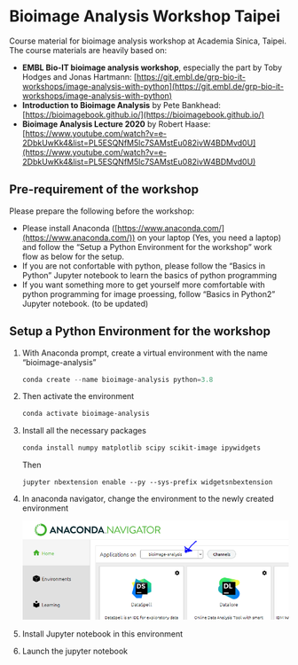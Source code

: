 # Bioimage Analysis Workshop Taipei

Course material for bioimage analysis workshop at Academia Sinica, Taipei. The course materials are heavily based on:

- **EMBL Bio-IT bioimage analysis workshop**, especially the part by Toby Hodges and Jonas Hartmann: [https://git.embl.de/grp-bio-it-workshops/image-analysis-with-python](https://git.embl.de/grp-bio-it-workshops/image-analysis-with-python)
- **Introduction to Bioimage Analysis** by Pete Bankhead: [https://bioimagebook.github.io/](https://bioimagebook.github.io/)
- **Bioimage Analysis Lecture 2020** by Robert Haase: [https://www.youtube.com/watch?v=e-2DbkUwKk4&list=PL5ESQNfM5lc7SAMstEu082ivW4BDMvd0U](https://www.youtube.com/watch?v=e-2DbkUwKk4&list=PL5ESQNfM5lc7SAMstEu082ivW4BDMvd0U)

## Pre-requirement of the workshop

Please prepare the following before the workshop:

- Please install Anaconda ([https://www.anaconda.com/](https://www.anaconda.com/)) on your laptop (Yes, you need a laptop) and follow the “Setup a Python Environment for the workshop” work flow as below for the setup.
- If you are not confortable with python, please follow the “Basics in Python” Jupyter notebook to learn the basics of python programming
- If you want something more to get yourself more comfortable with python programming for image proessing, follow “Basics in Python2” Jupyter notebook. (to be updated)

## Setup a Python Environment for the workshop

1. With Anaconda prompt, create a virtual environment with the name “bioimage-analysis”
    
    ```powershell
    conda create --name bioimage-analysis python=3.8
    ```
    
2. Then activate the environment
    
    ```powershell
    conda activate bioimage-analysis
    ```
    
3. Install all the necessary packages
    
    ```powershell
    conda install numpy matplotlib scipy scikit-image ipywidgets
    ```
    Then
    ```
    jupyter nbextension enable --py --sys-prefix widgetsnbextension
    ```
    
4. In anaconda navigator, change the environment to the newly created environment
    
    ![anaconda_change_env](README_images/anaconda_change_env.png)
    
5. Install Jupyter notebook in this environment
6. Launch the jupyter notebook
